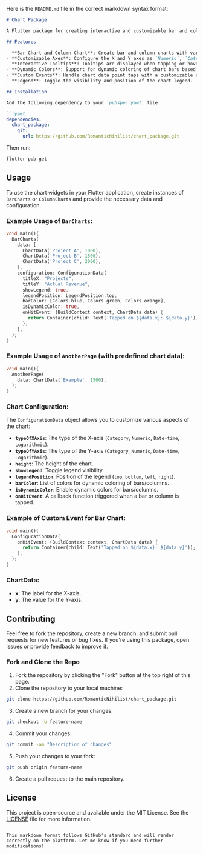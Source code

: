 [//]: # (# Chart Package)

[//]: # ()
[//]: # (A Flutter package for creating interactive and customizable bar and column charts. This package allows you to easily visualize data with support for dynamic coloring, tooltips, and event handling.)

[//]: # ()
[//]: # (## Features)

[//]: # ()
[//]: # (- **Bar Chart and Column Chart**: Create bar and column charts with various configurations.)

[//]: # (- **Customizable Axes**: Configure the X and Y axes as `Numeric`, `Category`, `Date-time`, or `Logarithmic`.)

[//]: # (- **Interactive Tooltips**: Tooltips are displayed when tapping or hovering over chart data points.)

[//]: # (- **Dynamic Colors**: Support for dynamic coloring of chart bars based on the index of data.)

[//]: # (- **Custom Events**: Handle chart data point taps with a customizable event handler.)

[//]: # (- **Legend**: Toggle the visibility and position of the chart legend.)

[//]: # ()
[//]: # (## Installation)

[//]: # ()
[//]: # (Add the following dependency to your `pubspec.yaml` file:)

[//]: # ()
[//]: # (```yaml)

[//]: # (dependencies:)

[//]: # (  chart_package:)

[//]: # (    git:)

[//]: # (      url: https://github.com/RomanticNihilist/chart_package.git)

Here is the `README.md` file in the correct markdown syntax format:

```markdown
# Chart Package

A Flutter package for creating interactive and customizable bar and column charts. This package allows you to easily visualize data with support for dynamic coloring, tooltips, and event handling.

## Features

- **Bar Chart and Column Chart**: Create bar and column charts with various configurations.
- **Customizable Axes**: Configure the X and Y axes as `Numeric`, `Category`, `Date-time`, or `Logarithmic`.
- **Interactive Tooltips**: Tooltips are displayed when tapping or hovering over chart data points.
- **Dynamic Colors**: Support for dynamic coloring of chart bars based on the index of data.
- **Custom Events**: Handle chart data point taps with a customizable event handler.
- **Legend**: Toggle the visibility and position of the chart legend.

## Installation

Add the following dependency to your `pubspec.yaml` file:

```yaml
dependencies:
  chart_package:
    git:
      url: https://github.com/RomanticNihilist/chart_package.git
```

Then run:

```bash
flutter pub get
```

## Usage

To use the chart widgets in your Flutter application, create instances of `BarCharts` or `ColumnCharts` and provide the necessary data and configuration.

### Example Usage of `BarCharts`:

```dart
void main(){
  BarCharts(
    data: [
      ChartData('Project A', 1000),
      ChartData('Project B', 1500),
      ChartData('Project C', 2000),
    ],
    configuration: ConfigurationData(
      titleX: "Projects",
      titleY: "Actual Revenue",
      showLegend: true,
      legendPosition: LegendPosition.top,
      barColor: [Colors.blue, Colors.green, Colors.orange],
      isDynamicColor: true,
      onHitEvent: (BuildContext context, ChartData data) {
        return Container(child: Text('Tapped on ${data.x}: ${data.y}'));
      },
    ),
  );
}
```

### Example Usage of `AnotherPage` (with predefined chart data):

```dart
void main(){
  AnotherPage(
    data: ChartData('Example', 1500),
  );
}
```

### Chart Configuration:

The `ConfigurationData` object allows you to customize various aspects of the chart:

- **`typeOfXAxis`**: The type of the X-axis (`Category`, `Numeric`, `Date-time`, `Logarithmic`).
- **`typeOfYAxis`**: The type of the Y-axis (`Category`, `Numeric`, `Date-time`, `Logarithmic`).
- **`height`**: The height of the chart.
- **`showLegend`**: Toggle legend visibility.
- **`legendPosition`**: Position of the legend (`top`, `bottom`, `left`, `right`).
- **`barColor`**: List of colors for dynamic coloring of bars/columns.
- **`isDynamicColor`**: Enable dynamic colors for bars/columns.
- **`onHitEvent`**: A callback function triggered when a bar or column is tapped.

### Example of Custom Event for Bar Chart:

```dart
void main(){
  ConfigurationData(
    onHitEvent: (BuildContext context, ChartData data) {
      return Container(child: Text('Tapped on ${data.x}: ${data.y}'));
    },
  );
}
```

### ChartData:

- **x**: The label for the X-axis.
- **y**: The value for the Y-axis.

## Contributing

Feel free to fork the repository, create a new branch, and submit pull requests for new features or bug fixes. If you're using this package, open issues or provide feedback to improve it.

### Fork and Clone the Repo

1. Fork the repository by clicking the "Fork" button at the top right of this page.
2. Clone the repository to your local machine:

```bash
git clone https://github.com/RomanticNihilist/chart_package.git
```

3. Create a new branch for your changes:

```bash
git checkout -b feature-name
```

4. Commit your changes:

```bash
git commit -am "Description of changes"
```

5. Push your changes to your fork:

```bash
git push origin feature-name
```

6. Create a pull request to the main repository.

## License

This project is open-source and available under the MIT License. See the [LICENSE](LICENSE) file for more information.
```

This markdown format follows GitHub's standard and will render correctly on the platform. Let me know if you need further modifications!
